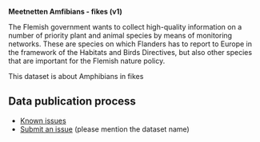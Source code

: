 **Meetnetten Amfibians - fikes (v1)**

The Flemish government wants to collect high-quality information on a number of priority plant and animal species by means of monitoring networks. These are species on which Flanders has to report to Europe in the framework of the Habitats and Birds Directives, but also other species that are important for the Flemish nature policy.

This dataset is about Amphibians in fikes

## Data publication process

* [Known issues](https://github.com/inbo/soortenmeetnetten-events/labels/meetnetten-2-amfibieën-fuiken_v1_occurrences/)
* [Submit an issue](https://github.com/inbo/soortenmeetnetten-events/issues/new) (please mention the dataset name)